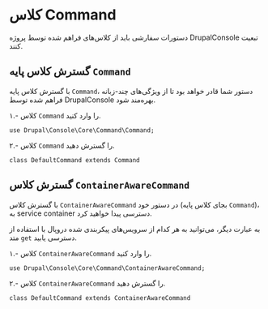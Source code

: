 # کلاس Command

دستورات سفارشی باید از کلاس‌های فراهم شده توسط پروژه DrupalConsole تبعیت کنند.

## گسترش کلاس پایه `Command`

با گسترش کلاس پایه `Command`، دستور شما قادر خواهد بود تا از ویژگی‌های چند-زبانه فراهم شده توسط DrupalConsole بهره‌مند شود.

۱.- کلاس `Command` را وارد کنید.
```
use Drupal\Console\Core\Command\Command;
```

۲.- کلاس `Command` را گسترش دهید.
```
class DefaultCommand extends Command
```

## گسترش کلاس `ContainerAwareCommand`

با گسترش کلاس `ContainerAwareCommand` در دستور خود (بجای کلاس پایه `Command`)، به service container دسترسی پیدا خواهید کرد.

به عبارت دیگر، می‌توانید به هر کدام از سرویس‌های پیکربندی شده دروپال با استفاده از متد `get` دسترسی یابید.

۱.- کلاس `ContainerAwareCommand` را وارد کنید.
```
use Drupal\Console\Core\Command\ContainerAwareCommand;
```

۲.- کلاس `ContainerAwareCommand` را گسترش دهید.
```
class DefaultCommand extends ContainerAwareCommand
```
